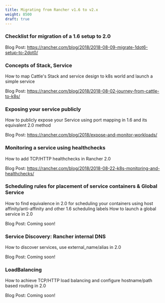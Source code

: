 ```yaml
---
title: Migrating from Rancher v1.6 to v2.x
weight: 8500
draft: true
---
```



### Checklist for migration of a 1.6 setup to 2.0  

Blog Post: https://rancher.com/blog/2018/2018-08-09-migrate-1dot6-setup-to-2dot0/

### Concepts of Stack, Service  
How to map Cattle's Stack and service design to k8s world and launch a simple service

Blog Post: https://rancher.com/blog/2018/2018-08-02-journey-from-cattle-to-k8s/


### Exposing your service publicly
How to publicly expose your Service using port mapping in 1.6 and its equivalent 2.0 method

Blog Post: https://rancher.com/blog/2018/expose-and-monitor-workloads/

### Monitoring a service using healthchecks
How to add TCP/HTTP healthchecks in Rancher 2.0

Blog Post: https://rancher.com/blog/2018/2018-08-22-k8s-monitoring-and-healthchecks/

### Scheduling rules for placement of service containers & Global Service  
How to find equivalence in 2.0 for scheduling your containers using host affinity/anti-affinity and other 1.6 scheduling labels
How to launch a global service in 2.0

Blog Post: Coming soon!

### Service Discovery: Rancher internal DNS
How to discover services, use external_name/alias in 2.0

Blog Post: Coming soon!

### LoadBalancing
How to achieve TCP/HTTP load balancing and configure hostname/path based routing in 2.0

Blog Post: Coming soon!

<!--
- [ ] Secrets - How to manage and use secrets in 2.0
- [ ] Storage - How to configure storage with Rancher 2.0 on Kubernetes
- [ ] Rancher metadata - What can be alternative solutions to rancher 1.6 metadata in rancher 2.0
- [ ] Environment management - What is the equivalence in 2.0 to creating and managing 1.6 environments
- [ ] External DNS integration- Alternative ways in 2.0 to integrate with external DNS providers supported by Rancher 1.6
- [ ] Differences in Upgrade procedure for applications deployed on Rancher
-->
